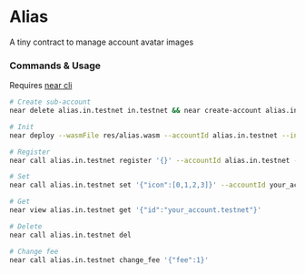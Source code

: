 # Alias

A tiny contract to manage account avatar images

### Commands & Usage

Requires [near cli]()

```bash
# Create sub-account
near delete alias.in.testnet in.testnet && near create-account alias.in.testnet --masterAccount in.testnet

# Init
near deploy --wasmFile res/alias.wasm --accountId alias.in.testnet --initFunction new --initArgs '{}'

# Register
near call alias.in.testnet register '{}' --accountId alias.in.testnet --amount 1

# Set
near call alias.in.testnet set '{"icon":[0,1,2,3]}' --accountId your_account.testnet --amount 1

# Get
near view alias.in.testnet get '{"id":"your_account.testnet"}'

# Delete
near call alias.in.testnet del

# Change fee
near call alias.in.testnet change_fee '{"fee":1}'
```